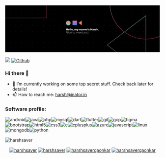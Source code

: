 ![Harsh here](https://github.com/harshsaver/harshsaver/blob/master/images/cover.png)

![](https://visitor-badge.laobi.icu/badge?page_id=harshsaver.harshsaver)
[![Github](https://img.shields.io/github/followers/CharalambosIoannou?label=Follow&style=social)](https://github.com/harshsaver)

### Hi there 👋

- 🔭 I’m currently working on some top secret stuff. Check back later for details!
- 📫 How to reach me: harsh@inator.in

### Software profile:

<p align="left"><img src="https://devicons.github.io/devicon/devicon.git/icons/android/android-original-wordmark.svg" alt="android" width="25" height="25"/><img src="https://devicons.github.io/devicon/devicon.git/icons/java/java-original-wordmark.svg" alt="java" width="25" height="25"/><img src="https://devicons.github.io/devicon/devicon.git/icons/php/php-original.svg" alt="php" width="25" height="25"/><img src="https://devicons.github.io/devicon/devicon.git/icons/mysql/mysql-original-wordmark.svg" alt="mysql" width="25" height="25"/><img src="https://www.vectorlogo.zone/logos/dartlang/dartlang-icon.svg" alt="dart" width="25" height="25"/><img src="https://www.vectorlogo.zone/logos/flutterio/flutterio-icon.svg" alt="flutter" width="25" height="25"/><img src="https://www.vectorlogo.zone/logos/git-scm/git-scm-icon.svg" alt="git" width="25" height="25"/><img src="https://www.vectorlogo.zone/logos/google_cloud/google_cloud-icon.svg" alt="gcp" width="25" height="25"/><img src="https://www.vectorlogo.zone/logos/figma/figma-icon.svg" alt="figma" width="25" height="25"/><img src="https://devicons.github.io/devicon/devicon.git/icons/bootstrap/bootstrap-plain.svg" alt="bootstrap" width="25" height="25"/><img src="https://devicons.github.io/devicon/devicon.git/icons/html5/html5-original-wordmark.svg" alt="html5" width="25" height="25"/><img src="https://devicons.github.io/devicon/devicon.git/icons/css3/css3-original-wordmark.svg" alt="css3" width="25" height="25"/><img src="https://devicons.github.io/devicon/devicon.git/icons/c/c-original.svg" alt="c" width="25" height="25"/><img src="https://devicons.github.io/devicon/devicon.git/icons/cplusplus/cplusplus-original.svg" alt="cplusplus" width="25" height="25"/><img src="https://www.vectorlogo.zone/logos/microsoft_azure/microsoft_azure-icon.svg" alt="azure" width="25" height="25"/><img src="https://devicons.github.io/devicon/devicon.git/icons/javascript/javascript-original.svg" alt="javascript" width="25" height="25"/><img src="https://devicons.github.io/devicon/devicon.git/icons/linux/linux-original.svg" alt="linux" width="25" height="25"/><img src="https://devicons.github.io/devicon/devicon.git/icons/mongodb/mongodb-original-wordmark.svg" alt="mongodb" width="25" height="25"/><img src="https://devicons.github.io/devicon/devicon.git/icons/python/python-original.svg" alt="python" width="25" height="25"/></p><img align="center" src="https://github-readme-stats.vercel.app/api/top-langs/?username=harshsaver&layout=compact&hide=html" alt="harshsaver"/>

<!--<p align="center">
Listen with me  
[![spotify-github-profile](https://spotify-github-profile.vercel.app/api/view?uid=barkx4fja68zot1a96sz0zq55&cover_image=true)](https://spotify-github-profile.vercel.app/api/view?uid=barkx4fja68zot1a96sz0zq55&redirect=true)
</p>-->

<p align="center">
<a href="https://twitter.com/harshsaver" target="blank"><img align="center" src="https://cdn.jsdelivr.net/npm/simple-icons@3.0.1/icons/twitter.svg" alt="harshsaver" height="30" width="30" /></a>
<a href="https://linkedin.com/in/harshsaver" target="blank"><img align="center" src="https://cdn.jsdelivr.net/npm/simple-icons@3.0.1/icons/linkedin.svg" alt="harshsaver" height="30" width="30" /></a>
<a href="https://fb.com/harshsavergaonkar" target="blank"><img align="center" src="https://cdn.jsdelivr.net/npm/simple-icons@3.0.1/icons/facebook.svg" alt="harshsavergaonkar" height="30" width="30" /></a>
<a href="https://instagram.com/harshsavergaonkar" target="blank"><img align="center" src="https://cdn.jsdelivr.net/npm/simple-icons@3.0.1/icons/instagram.svg" alt="harshsavergaonkar" height="30" width="30" /></a>
</p>

<!--
**harshsaver/harshsaver** is a ✨ _special_ ✨ repository because its `README.md` (this file) appears on your GitHub profile.

Here are some ideas to get you started:

- 🔭 I’m currently working on ...
- 🌱 I’m currently learning ...
- 👯 I’m looking to collaborate on ...
- 🤔 I’m looking for help with ...
- 💬 Ask me about ...
- 📫 How to reach me: ...
- 😄 Pronouns: ...
- ⚡ Fun fact: ...

### Connect with me:

[<img align="left" alt="oishikm12.me" width="22px" src="https://raw.githubusercontent.com/iconic/open-iconic/master/svg/globe.svg" />][website]
[<img align="left" alt="Oishik | Twitter" width="22px" src="https://cdn.jsdelivr.net/npm/simple-icons@v3/icons/twitter.svg" />][twitter]
[<img align="left" alt="Oishik | LinkedIn" width="22px" src="https://cdn.jsdelivr.net/npm/simple-icons@v3/icons/linkedin.svg" />][linkedin]
[<img align="left" alt="Oishik | Instagram" width="22px" src="https://cdn.jsdelivr.net/npm/simple-icons@v3/icons/instagram.svg" />][instagram]

<br />
![Harsh's github stats](https://github-readme-stats.vercel.app/api?username=harshsaver&hide_border=true&show_icons=true)
-->
